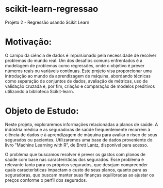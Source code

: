 # scikit-learn-regressao
Projeto 2 - Regressão usando Scikit Learn
# Motivação:

O campo da ciência de dados é impulsionado pela necessidade de resolver problemas do mundo real. Um dos desafios comuns enfrentados é a modelagem de problemas como regressões, onde o objetivo é prever números reais ou variáveis contínuas. Este projeto visa proporcionar uma introdução ao mundo da aprendizagem de máquina, abordando técnicas como separação de conjuntos de dados, avaliação de métricas, uso de validação cruzada e, por fim, criação e comparação de modelos preditivos utilizando a biblioteca Scikit-learn.

# Objeto de Estudo:

Neste projeto, exploraremos informações relacionadas a planos de saúde. A indústria médica e as seguradoras de saúde frequentemente recorrem à ciência de dados e à aprendizagem de máquina para avaliar o risco de seus segurados ou pacientes. Utilizaremos uma base de dados proveniente do livro "Machine Learning with R", de Brett Lantz, disponível para acesso.

O problema que buscamos resolver é prever os gastos com planos de saúde com base nas características dos segurados. Esse problema é relevante tanto para os próprios segurados, que desejam compreender quais características impactam o custo de seus planos, quanto para as seguradoras, que buscam manter suas finanças equilibradas ao ajustar os preços conforme o perfil dos segurados.

